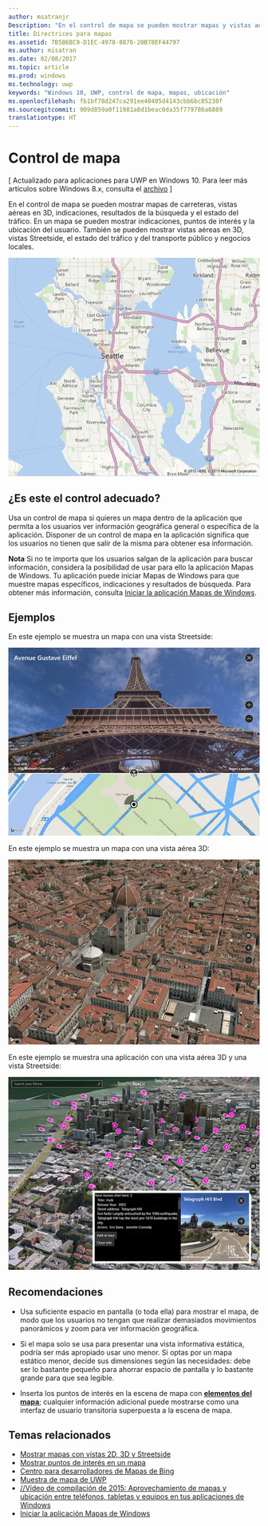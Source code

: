 ```yaml
---
author: msatranjr
Description: "En el control de mapa se pueden mostrar mapas y vistas aéreas, indicaciones, resultados de búsqueda y el estado del tráfico."
title: Directrices para mapas
ms.assetid: 7B5B6BC9-D1EC-4978-8876-20B78EF44797
ms.author: misatran
ms.date: 02/08/2017
ms.topic: article
ms.prod: windows
ms.technology: uwp
keywords: "Windows 10, UWP, control de mapa, mapas, ubicación"
ms.openlocfilehash: fb1bf78d247ca291ee40405d4143cbb6bc85230f
ms.sourcegitcommit: 909d859a0f11981a8d1beac0da35f779786a6889
translationtype: HT
---
```

# <a name="map-control"></a>Control de mapa


\[ Actualizado para aplicaciones para UWP en Windows 10. Para leer más artículos sobre Windows 8.x, consulta el [archivo](http://go.microsoft.com/fwlink/p/?linkid=619132) \]


En el control de mapa se pueden mostrar mapas de carreteras, vistas aéreas en 3D, indicaciones, resultados de la búsqueda y el estado del tráfico. En un mapa se pueden mostrar indicaciones, puntos de interés y la ubicación del usuario. También se pueden mostrar vistas aéreas en 3D, vistas Streetside, el estado del tráfico y del transporte público y negocios locales.

![ejemplo de un mapa, vista básica](./images/win10fa/controls-maps-basic.jpg)

## <a name="is-this-the-right-control"></a>¿Es este el control adecuado?


Usa un control de mapa si quieres un mapa dentro de la aplicación que permita a los usuarios ver información geográfica general o específica de la aplicación. Disponer de un control de mapa en la aplicación significa que los usuarios no tienen que salir de la misma para obtener esa información.

**Nota**  Si no te importa que los usuarios salgan de la aplicación para buscar información, considera la posibilidad de usar para ello la aplicación Mapas de Windows. Tu aplicación puede iniciar Mapas de Windows para que muestre mapas específicos, indicaciones y resultados de búsqueda. Para obtener más información, consulta [Iniciar la aplicación Mapas de Windows](https://msdn.microsoft.com/library/windows/apps/mt228341).

## <a name="examples"></a>Ejemplos


En este ejemplo se muestra un mapa con una vista Streetside:

![ejemplo de vista Streetside del control de mapa](./images/win10fa/controls-maps-streetside.jpg)

 

En este ejemplo se muestra un mapa con una vista aérea 3D:

![ejemplo de vista 3D del control de mapa](./images/win10fa/controls-maps-3dview.jpg)

 

En este ejemplo se muestra una aplicación con una vista aérea 3D y una vista Streetside:

![ejemplo de vista de mapa 3D con vista Streetside](./images/win10fa/controls-maps-3dstreetview.png)


## <a name="recommendations"></a>Recomendaciones


-   Usa suficiente espacio en pantalla (o toda ella) para mostrar el mapa, de modo que los usuarios no tengan que realizar demasiados movimientos panorámicos y zoom para ver información geográfica.

-   Si el mapa solo se usa para presentar una vista informativa estática, podría ser más apropiado usar uno menor. Si optas por un mapa estático menor, decide sus dimensiones según las necesidades: debe ser lo bastante pequeño para ahorrar espacio de pantalla y lo bastante grande para que sea legible.

-   Inserta los puntos de interés en la escena de mapa con [**elementos del mapa**](https://msdn.microsoft.com/library/windows/apps/dn637034); cualquier información adicional puede mostrarse como una interfaz de usuario transitoria superpuesta a la escena de mapa.

## <a name="related-topics"></a>Temas relacionados


* [Mostrar mapas con vistas 2D, 3D y Streetside](https://msdn.microsoft.com/library/windows/apps/mt219695)
* [Mostrar puntos de interés en un mapa](https://msdn.microsoft.com/library/windows/apps/mt219696)
* [Centro para desarrolladores de Mapas de Bing](https://www.bingmapsportal.com/)
* [Muestra de mapa de UWP](http://go.microsoft.com/fwlink/p/?LinkId=619977)
* [//Vídeo de compilación de 2015: Aprovechamiento de mapas y ubicación entre teléfonos, tabletas y equipos en tus aplicaciones de Windows](https://channel9.msdn.com/Events/Build/2015/2-757)
* [Iniciar la aplicación Mapas de Windows](https://msdn.microsoft.com/library/windows/apps/mt228341)
 

 
